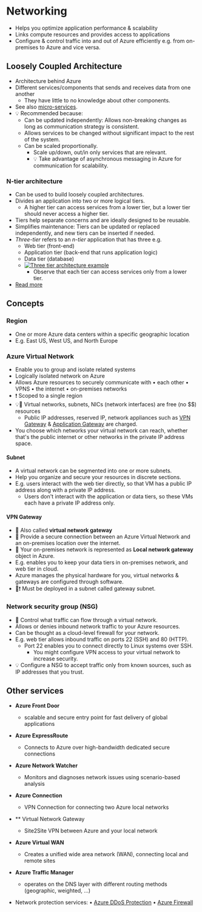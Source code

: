 # Networking

- Helps you optimize application performance & scalability
- Links compute resources and provides access to applications
- Configure & control traffic into and out of Azure efficiently e.g. from on-premises to Azure and vice versa.

## Loosely Coupled Architecture

- Architecture behind Azure
- Different services/components that sends and receives data from one another
  - They have little to no knowledge about other components.
- See also [micro-services](./3.1.2.%20Containers.md#micro-services).
- 💡 Recommended because:
  - Can be updated independently: Allows non-breaking changes as long as communication strategy is consistent.
  - Allows services to be changed without significant impact to the rest of the system.
  - Can be scaled proportionally.
    - Scale up/down, out/in only services that are relevant.
    - 💡 Take advantage of asynchronous messaging in Azure for communication for scalability.

### N-tier architecture

- Can be used to build loosely coupled architectures.
- Divides an application into two or more logical tiers.
  - A higher tier can access services from a lower tier, but a lower tier should never access a higher tier.
- Tiers help separate concerns and are ideally designed to be reusable.
- Simplifies maintenance: Tiers can be updated or replaced independently, and new tiers can be inserted if needed.
- *Three-tier* refers to an *n-tier* application that has three e.g.
  - Web tier (front-end)
  - Application tier (back-end that runs application logic)
  - Data tier (database)
  - [![Three tier architecture example](./img/3-tier-architecture.png)](#concepts)
    - Observe that each tier can access services only from a lower tier.
- [Read more](https://docs.microsoft.com/sv-se/azure/architecture/guide/architecture-styles/n-tier)

## Concepts

### Region

- One or more Azure data centers within a specific geographic location
- E.g. East US, West US, and North Europe

### Azure Virtual Network

- Enable you to group and isolate related systems
- Logically isolated network on Azure
- Allows Azure resources to securely communicate with • each other • VPNS • the internet • on-premises networks
- ❗ Scoped to a single region
- 💡📝 Virtual networks, subnets, NICs (network interfaces) are free (no $$) resources
  - Public IP addresses, reserved IP, network appliances such as [VPN Gateway](#vpn-gateway) & [Application Gateway](./3.3.1.%20Load%20Balancing.md#azure-application-gateway) are charged.
- You choose which networks your virtual network can reach, whether that's the public internet or other networks in the private IP address space.

#### Subnet

- A virtual network can be segmented into one or more subnets.
- Help you organize and secure your resources in discrete sections.
- E.g. users interact with the web tier directly, so that VM has a public IP address along with a private IP address.
  - Users don't interact with the application or data tiers, so these VMs each have a private IP address only.

#### VPN Gateway

- 📝 Also called **virtual network gateway**
- 📝 Provide a secure connection between an Azure Virtual Network and an on-premises location over the internet.
- 📝 Your on-premises network is represented as **Local network gateway** object in Azure.
- E.g. enables you to keep your data tiers in on-premises network, and web tier in cloud.
- Azure manages the physical hardware for you, virtual networks & gateways are configured through software.
- 📝❗ Must be deployed in a subnet called gateway subnet.

### Network security group (NSG)

- 📝 Control what traffic can flow through a virtual network.
- Allows or denies inbound network traffic to your Azure resources.
- Can be thought as a cloud-level firewall for your network.
- E.g. web tier allows inbound traffic on ports 22 (SSH) and 80 (HTTP).
  - Port 22 enables you to connect directly to Linux systems over SSH.
    - You might configure VPN access to your virtual network to increase security.
- 💡 Configure a NSG to accept traffic only from known sources, such as IP addresses that you trust.

## Other services

- **Azure Front Door**
  - scalable and secure entry point for fast delivery of global applications
- **Azure ExpressRoute**
  - Connects to Azure over high-bandwidth dedicated secure connections
- **Azure Network Watcher**
  - Monitors and diagnoses network issues using scenario-based analysis
- **Azure Connection**
  - VPN Connection for connecting two Azure local networks
- ** Virtual Network Gateway
  - Site2Site VPN between Azure and your local network
- **Azure Virtual WAN**
  - Creates a unified wide area network (WAN), connecting local and remote sites
- **Azure Traffic Manager**
  - operates on the DNS layer with different routing methods (geographic, weighted, ...) 

- Network protection services: • [Azure DDoS Protection](4.6.%20Network%20Protection.md#azure-ddos-protection) • [Azure Firewall](4.6.%20Network%20Protection.md#azure-firewall)
